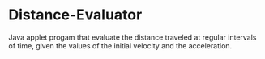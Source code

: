 # Distance-Evaluator
Java applet progam that evaluate the distance traveled at regular intervals of time, given the values of the initial velocity and the acceleration.
